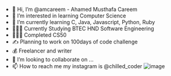 - 👋 Hi, I’m @amcareem - Ahamed Musthafa Careem
- 👀 I’m interested in learning Computer Science
- 🌱 I’m currently learning C, Java, Javascript, Python, Ruby
- 👨🏽‍🎓 Currently Studying BTEC HND Software Engineering
- 👨🏽‍💻 Completed CS50
- ✍ Planning to work on 100days of code challenge
- 💰 Freelancer and writer
- 💞️ I’m looking to collaborate on ...
- 📫 How to reach me my instagram is @chilled_coder
![image](https://user-images.githubusercontent.com/68745704/130344031-1fe21f45-d2f2-4a4d-adea-b3ff3e6c051e.png)

<!---
amcareem/amcareem is a ✨ special ✨ repository because its `README.md` (this file) appears on your GitHub profile.
You can click the Preview link to take a look at your changes.
--->
